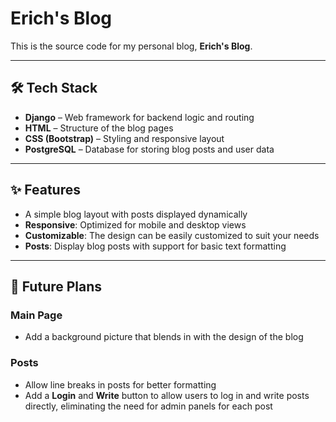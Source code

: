 # Erich's Blog

This is the source code for my personal blog, **Erich's Blog**.

---

## 🛠 Tech Stack

- **Django** – Web framework for backend logic and routing  
- **HTML** – Structure of the blog pages  
- **CSS (Bootstrap)** – Styling and responsive layout  
- **PostgreSQL** – Database for storing blog posts and user data  

---

## ✨ Features

- A simple blog layout with posts displayed dynamically  
- **Responsive**: Optimized for mobile and desktop views  
- **Customizable**: The design can be easily customized to suit your needs  
- **Posts**: Display blog posts with support for basic text formatting  

---

## 🚀 Future Plans

### Main Page
- Add a background picture that blends in with the design of the blog  

### Posts
- Allow line breaks in posts for better formatting  
- Add a **Login** and **Write** button to allow users to log in and write posts directly, eliminating the need for admin panels for each post  